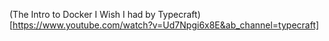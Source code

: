 (The Intro to Docker I Wish I had by Typecraft)[https://www.youtube.com/watch?v=Ud7Npgi6x8E&ab_channel=typecraft]

